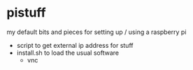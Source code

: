 # pistuff
my default bits and pieces for setting up / using a raspberry pi

* script to get external ip address for stuff
* install.sh to load the usual software
  * vnc
